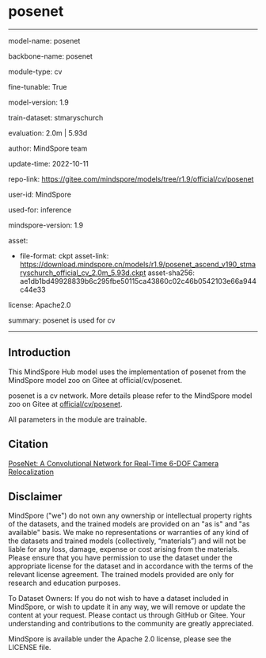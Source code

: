 # posenet

---

model-name: posenet

backbone-name: posenet

module-type: cv

fine-tunable: True

model-version: 1.9

train-dataset: stmaryschurch

evaluation: 2.0m | 5.93d

author: MindSpore team

update-time: 2022-10-11

repo-link: <https://gitee.com/mindspore/models/tree/r1.9/official/cv/posenet>

user-id: MindSpore

used-for: inference

mindspore-version: 1.9

asset:

-
    file-format: ckpt
    asset-link: <https://download.mindspore.cn/models/r1.9/posenet_ascend_v190_stmaryschurch_official_cv_2.0m_5.93d.ckpt>
    asset-sha256: ae1db1bd49928839b6c295fbe50115ca43860c02c46b0542103e66a944c44e33

license: Apache2.0

summary: posenet is used for cv

---

## Introduction

This MindSpore Hub model uses the implementation of posenet from the MindSpore model zoo on Gitee at official/cv/posenet.

posenet is a cv network. More details please refer to the MindSpore model zoo on Gitee at [official/cv/posenet](https://gitee.com/mindspore/models/blob/r1.9/official/cv/posenet/README_CN.md).

All parameters in the module are trainable.

## Citation

[PoseNet: A Convolutional Network for Real-Time 6-DOF Camera Relocalization](https://arxiv.org/pdf/1505.07427.pdf)

## Disclaimer

MindSpore ("we") do not own any ownership or intellectual property rights of the datasets, and the trained models are provided on an "as is" and "as available" basis. We make no representations or warranties of any kind of the datasets and trained models (collectively, “materials”) and will not be liable for any loss, damage, expense or cost arising from the materials. Please ensure that you have permission to use the dataset under the appropriate license for the dataset and in accordance with the terms of the relevant license agreement. The trained models provided are only for research and education purposes.

To Dataset Owners: If you do not wish to have a dataset included in MindSpore, or wish to update it in any way, we will remove or update the content at your request. Please contact us through GitHub or Gitee. Your understanding and contributions to the community are greatly appreciated.

MindSpore is available under the Apache 2.0 license, please see the LICENSE file.
